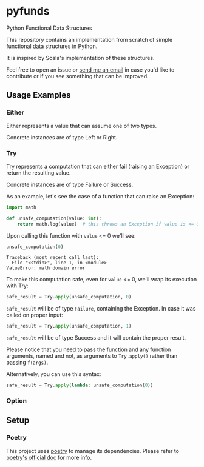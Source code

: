 # pyfunds
Python Functional Data Structures

This repository contains an implementation from scratch of simple functional data structures in Python. 

It is inspired by Scala's implementation of these structures.

Feel free to open an issue or [send me an email](mailto:lucaruzzola@gmail.com) 
in case you'd like to contribute or if you see something that can be improved.

## Usage Examples

### Either

Either represents a value that can assume one of two types.

Concrete instances are of type Left or Right.

### Try

Try represents a computation that can either fail (raising an Exception) or return the resulting value.

Concrete instances are of type Failure or Success.

As an example, let's see the case of a function that can raise an Exception:
``` python
import math

def unsafe_computation(value: int):
    return math.log(value)  # this throws an Exception if value is <= 0
```

Upon calling this function with `value` <= 0 we'll see:

```python
unsafe_computation(0)
```
```shell
Traceback (most recent call last):
  File "<stdin>", line 1, in <module>
ValueError: math domain error
```

To make this computation safe, even for `value` <= 0, we'll wrap its execution with Try:
```python
safe_result = Try.apply(unsafe_computation, 0)
```

`safe_result` will be of type `Failure`, containing the Exception.
In case it was called on proper input:
```python
safe_result = Try.apply(unsafe_computation, 1)
```

`safe_result` will be of type Success and it will contain the proper result.

Please notice that you need to pass the function and any function arguments, named and not, as arguments to 
`Try.apply()` rather than passing `f(args)`.

Alternatively, you can use this syntax:
```python
safe_result = Try.apply(lambda: unsafe_computation(0))
```

### Option

## Setup

### Poetry
This project uses [poetry](https://github.com/python-poetry/poetry) to manage its dependencies.
Please refer to [poetry's official doc](https://python-poetry.org/docs/) for more info.
